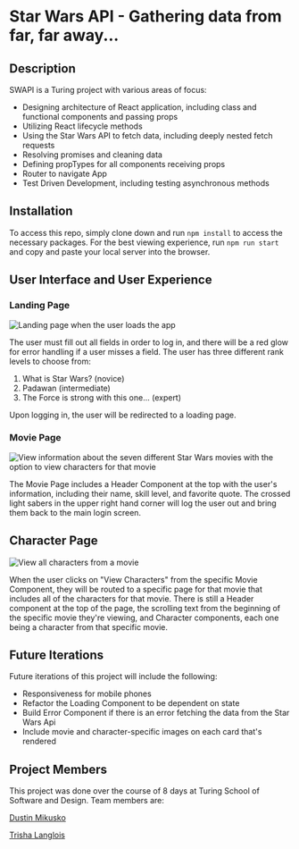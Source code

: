 # Star Wars API - Gathering data from far, far away...

## Description

SWAPI is a Turing project with various areas of focus: 
* Designing architecture of React application, including class and functional components and passing props
* Utilizing React lifecycle methods
* Using the Star Wars API to fetch data, including deeply nested fetch requests
* Resolving promises and cleaning data
* Defining propTypes for all components receiving props
* Router to navigate App
* Test Driven Development, including testing asynchronous methods

## Installation

To access this repo, simply clone down and run `npm install` to access the necessary packages.  For the best viewing experience, run `npm run start` and copy and paste your local server into the browser.

## User Interface and User Experience
### Landing Page
![Landing page when the user loads the app](https://imgur.com/iOIS8UL.png)

The user must fill out all fields in order to log in, and there will be a red glow for error handling if a user misses a field.  The user has three different rank levels to choose from:
1. What is Star Wars? (novice)
2. Padawan (intermediate)
3. The Force is strong with this one... (expert)

Upon logging in, the user will be redirected to a loading page.

### Movie Page
![View information about the seven different Star Wars movies with the option to view characters for that movie](https://imgur.com/5n4Hpdn.png)

The Movie Page includes a Header Component at the top with the user's information, including their name, skill level, and favorite quote.  The crossed light sabers in the upper right hand corner will log the user out and bring them back to the main login screen.

## Character Page
![View all characters from a movie](https://i.imgur.com/RqNH40J.gif)

When the user clicks on "View Characters" from the specific Movie Component, they will be routed to a specific page for that movie that includes all of the characters for that movie.  There is still a Header component at the top of the page, the scrolling text from the beginning of the specific movie they're viewing, and Character components, each one being a character from that specific movie.

## Future Iterations 
Future iterations of this project will include the following:
* Responsiveness for mobile phones
* Refactor the Loading Component to be dependent on state
* Build Error Component if there is an error fetching the data from the Star Wars Api
* Include movie and character-specific images on each card that's rendered

## Project Members
This project was done over the course of 8 days at Turing School of Software and Design.  Team members are:

[Dustin Mikusko](https://github.com/Dustin-Mikusko)

[Trisha Langlois](https://github.com/trishalanglois)


